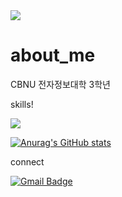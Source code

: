 
<img src="https://capsule-render.vercel.app/api?type=soft&color=auto&height=300&section=header&text=^^7&fontSize=50" />



# about_me


CBNU 전자정보대학 3학년



skills!



<img src="https://img.shields.io/badge/Python-3776AB?style=for-the-badge&logo=Python&logoColor=white">

 






[![Anurag's GitHub stats](https://github-readme-stats.vercel.app/api?username=Megafin1234)](https://github.com/Megafin1234/github-readme-stats)




 
 
 connect
 
 
 
 
 [![Gmail Badge](https://img.shields.io/badge/Gmail-d14836?style=flat-square&logo=Gmail&logoColor=white&link=mailto:eric0h@gmail.com)](mailto:eric0h@gmail.com)
